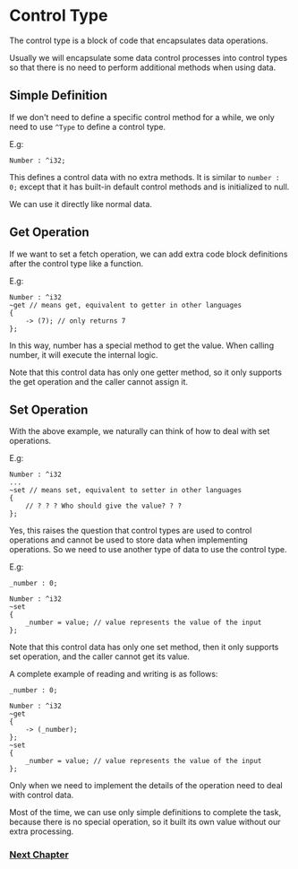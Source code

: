 # Control Type
The control type is a block of code that encapsulates data operations.

Usually we will encapsulate some data control processes into control types so that there is no need to perform additional methods when using data.

## Simple Definition
If we don't need to define a specific control method for a while, we only need to use `^Type` to define a control type.

E.g:
```
Number : ^i32;
```
This defines a control data with no extra methods. It is similar to `number : 0;` except that it has built-in default control methods and is initialized to null.

We can use it directly like normal data.

## Get Operation
If we want to set a fetch operation, we can add extra code block definitions after the control type like a function.

E.g:
```
Number : ^i32
~get // means get, equivalent to getter in other languages
{
    -> (7); // only returns 7
};
```
In this way, number has a special method to get the value. When calling number, it will execute the internal logic.

Note that this control data has only one getter method, so it only supports the get operation and the caller cannot assign it.
## Set Operation
With the above example, we naturally can think of how to deal with set operations.

E.g:
```
Number : ^i32
...
~set // means set, equivalent to setter in other languages
{
    // ? ? ? Who should give the value? ? ?
};
```
Yes, this raises the question that control types are used to control operations and cannot be used to store data when implementing operations.
So we need to use another type of data to use the control type.

E.g:
```
_number : 0;

Number : ^i32
~set
{
    _number = value; // value represents the value of the input
};
```

Note that this control data has only one set method, then it only supports set operation, and the caller cannot get its value.

A complete example of reading and writing is as follows:
```
_number : 0;

Number : ^i32
~get
{
    -> (_number);
};
~set
{
    _number = value; // value represents the value of the input
};
```

Only when we need to implement the details of the operation need to deal with control data.

Most of the time, we can use only simple definitions to complete the task, because there is no special operation, so it built its own value without our extra processing.

### [Next Chapter](package-type.md)